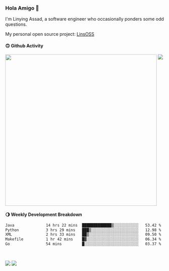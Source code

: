 ### Hola Amigo 🤣   

I'm Linying Assad, a software engineer who occasionally ponders some odd questions.  

My personal open source project: [LinsOSS](https://github.com/linsoss)
 
#### 🙃 Github Activity 
<div>
  <img src="https://github-readme-stats.vercel.app/api?username=al-assad&show_icons=true" align="top" style="display: inline-block;" width="480"/>
  <img src="https://github-readme-stats.vercel.app/api/top-langs/?username=al-assad&hide=css,html&langs_count=8&layout=compact" align="top" style="display: inline-block;"/>
</div>

#### 🌖 Weekly Development Breakdown
<!--START_SECTION:waka-->

```txt
Java              14 hrs 22 mins  █████████████▒░░░░░░░░░░░   53.42 %
Python            3 hrs 29 mins   ███▒░░░░░░░░░░░░░░░░░░░░░   12.98 %
XML               2 hrs 33 mins   ██▒░░░░░░░░░░░░░░░░░░░░░░   09.50 %
Makefile          1 hr 42 mins    █▓░░░░░░░░░░░░░░░░░░░░░░░   06.34 %
Go                54 mins         █░░░░░░░░░░░░░░░░░░░░░░░░   03.37 %
```

<!--END_SECTION:waka-->

<br>

<a href="https://twitter.com/assad_lin"><img src="https://img.shields.io/badge/Twitter-@assad__lin-blue?style=flat&logo=twitter" /></a>
<a href="https://al-assad.github.io"><img src="https://img.shields.io/badge/Blogs-Linying_Assad's_Blog-yellow?style=flat&logo=github" /></a>

